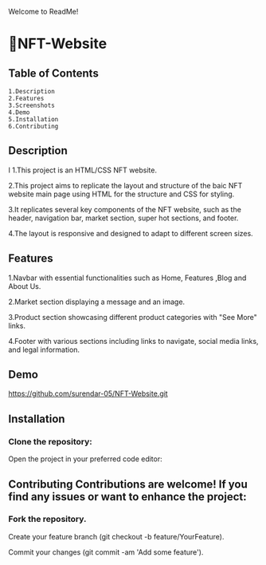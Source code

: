 Welcome to ReadMe!

# 📝NFT-Website

## Table of Contents

```
1.Description 
2.Features
3.Screenshots
4.Demo 
5.Installation
6.Contributing
```

## Description

I 1.This project is an HTML/CSS NFT website.

 2.This project aims to replicate the layout and structure of the baic NFT website main page using HTML for the structure and CSS for styling.

 3.It replicates several key components of the NFT website, such as the header, navigation bar, market section, super hot sections, and footer. 

4.The layout is responsive and designed to adapt to different screen sizes.

## Features

1.Navbar with essential functionalities such as Home, Features ,Blog and About Us. 

2.Market section displaying a message and an image.

3.Product section showcasing different product categories with "See More" links.

 4.Footer with various sections including links to navigate, social media links, and legal information.

## Demo
  https://github.com/surendar-05/NFT-Website.git

## Installation

### Clone the repository:

Open the project in your preferred code editor:

## Contributing Contributions are welcome! If you find any issues or want to enhance the project:

### Fork the repository.

 Create your feature branch (git checkout -b feature/YourFeature).

 Commit your changes (git commit -am 'Add some feature').
